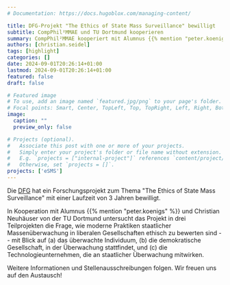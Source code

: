 ```yaml
---
# Documentation: https://docs.hugoblox.com/managing-content/

title: DFG-Projekt "The Ethics of State Mass Surveillance" bewilligt
subtitle: CompPhil²MMAE und TU Dortmund kooperieren
summary: CompPhil²MMAE kooperiert mit Alumnus {{% mention "peter.koenigs" %}} und Christian Neuhäuser von der TU Dortmund in einem von der [DFG](https://www.dfg.de) geförderten Forschungsprojekt. In drei Teilprojekten untersuchen wir die Frage, wie moderne Praktiken staatlicher Massenüberwachung in liberalen Gesellschaften ethisch zu bewerten sind -- mit Blick auf (a) das überwachte Individuum, (b) die demokratische Gesellschaft, in der Überwachung stattfindet, und (c) die Technologieunternehmen, die an staatlicher Überwachung mitwirken.
authors: [christian.seidel]
tags: [highlight]
categories: []
date: 2024-09-01T20:26:14+01:00
lastmod: 2024-09-01T20:26:14+01:00
featured: false
draft: false

# Featured image
# To use, add an image named `featured.jpg/png` to your page's folder.
# Focal points: Smart, Center, TopLeft, Top, TopRight, Left, Right, BottomLeft, Bottom, BottomRight.
image:
  caption: ""
  preview_only: false

# Projects (optional).
#   Associate this post with one or more of your projects.
#   Simply enter your project's folder or file name without extension.
#   E.g. `projects = ["internal-project"]` references `content/project/deep-learning/index.md`.
#   Otherwise, set `projects = []`.
projects: ['eSMS']
---
```


Die [DFG](https://www.dfg.de) hat ein Forschungsprojekt zum Thema "The Ethics of State Mass Surveillance" mit einer Laufzeit von 3 Jahren bewilligt. 

<!--more-->

In Kooperation mit Alumnus {{% mention "peter.koenigs" %}} und Christian Neuhäuser von der TU Dortmund untersucht das Projekt in drei Teilprojekten die Frage, wie moderne Praktiken staatlicher Massenüberwachung in liberalen Gesellschaften ethisch zu bewerten sind -- mit Blick auf (a) das überwachte Individuum, (b) die demokratische Gesellschaft, in der Überwachung stattfindet, und (c) die Technologieunternehmen, die an staatlicher Überwachung mitwirken.

Weitere Informationen und Stellenausschreibungen folgen. Wir freuen uns auf den Austausch!
